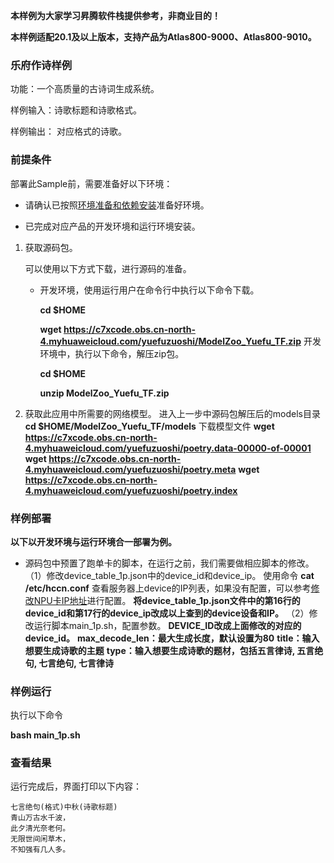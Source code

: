 **本样例为大家学习昇腾软件栈提供参考，非商业目的！**

**本样例适配20.1及以上版本，支持产品为Atlas800-9000、Atlas800-9010。**


### 乐府作诗样例

功能：一个高质量的古诗词生成系统。

样例输入：诗歌标题和诗歌格式。

样例输出：  对应格式的诗歌。

### 前提条件

部署此Sample前，需要准备好以下环境：

- 请确认已按照[环境准备和依赖安装](https://support.huaweicloud.com/instg-cli-cann/atlascli_03_0001.html)准备好环境。

- 已完成对应产品的开发环境和运行环境安装。

1. 获取源码包。

   可以使用以下方式下载，进行源码的准备。

    - 开发环境，使用运行用户在命令行中执行以下命令下载。

       **cd $HOME**

       **wget https://c7xcode.obs.cn-north-4.myhuaweicloud.com/yuefuzuoshi/ModelZoo_Yuefu_TF.zip**
        开发环境中，执行以下命令，解压zip包。

        **cd $HOME**

        **unzip ModelZoo_Yuefu_TF.zip**
2. 获取此应用中所需要的网络模型。
进入上一步中源码包解压后的models目录
    **cd $HOME/ModelZoo_Yuefu_TF/models**
    下载模型文件
    **wget https://c7xcode.obs.cn-north-4.myhuaweicloud.com/yuefuzuoshi/poetry.data-00000-of-00001**
    **wget https://c7xcode.obs.cn-north-4.myhuaweicloud.com/yuefuzuoshi/poetry.meta**
    **wget https://c7xcode.obs.cn-north-4.myhuaweicloud.com/yuefuzuoshi/poetry.index**
        
 ### 样例部署
**以下以开发环境与运行环境合一部署为例。**   
- 源码包中预置了跑单卡的脚本，在运行之前，我们需要做相应脚本的修改。
（1）修改device_table_1p.json中的device_id和device_ip。
使用命令
**cat /etc/hccn.conf**
 查看服务器上device的IP列表，如果没有配置，可以参考[修改NPU卡IP地址](https://support.huaweicloud.com/instg-cli-cann/atlascli_03_0084.html)进行配置。
 **将device_table_1p.json文件中的第16行的device_id和第17行的device_ip改成以上查到的device设备和IP。**
 （2）修改运行脚本main_1p.sh，配置参数。
    **DEVICE_ID改成上面修改的对应的device_id。**
    **max_decode_len：最大生成长度，默认设置为80**
    **title：输入想要生成诗歌的主题**
    **type：输入想要生成诗歌的题材，包括五言律诗, 五言绝句, 七言绝句, 七言律诗**


### 样例运行



执行以下命令

**bash main_1p.sh** 
​       

### 查看结果

运行完成后，界面打印以下内容：
```
七言绝句(格式)中秋(诗歌标题)
青山万古水千波，
此夕清光奈老何。
无限世间闲草木，
不知强有几人多。
```
